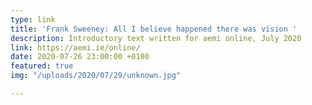 ```yaml
---
type: link
title: 'Frank Sweeney: All I believe happened there was vision '
description: Introductory text written for aemi online, July 2020
link: https://aemi.ie/online/
date: 2020-07-26 23:00:00 +0100
featured: true
img: "/uploads/2020/07/29/unknown.jpg"

---
```

